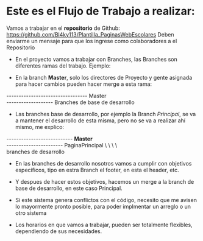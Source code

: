 # Este es el Flujo de Trabajo a realizar:

Vamos a trabajar en el **repositorio** de Github: https://github.com/Bl4ky113/Plantilla_PaginasWebEscolares
Deben enviarme un mensaje para que los ingrese como colaboradores a el Repositorio

* En el proyecto vamos a trabajar con Branches, las Branches son diferentes ramas del trabajo. Ejemplo:

* En la branch **Master**, solo los directores de Proyecto y gente asignada para hacer cambios pueden hacer merge a esta rama:

 --------------------------------- Master
   \
     ------------------- Branches de base de desarrollo


* Las branches base de desarrollo, por ejemplo la Branch *Principal*, se va a mantener el desarrollo de esta misma, pero no se va a realizar ahí mismo, me explico:

--------------------------- **Master**
  \
    ----------------------- PaginaPrincipal
      \   \   \   \   \
      branches de desarrollo

* En las branches de desarrollo nosotros vamos a cumplir con objetivos específicos, tipo en estra Branch el footer, en esta el header, etc.

* Y despues de hacer estos objetivos, hacemos un merge a la branch de base de desarrollo, en este caso Principal.

* Si este sistema genera conflictos con el código, necesito que me avisen lo mayormente pronto posible, para poder implmentar un arreglo o un otro sistema

* Los horarios en que vamos a trabajar, pueden ser totalmente flexibles, dependiendo de sus necesidades.